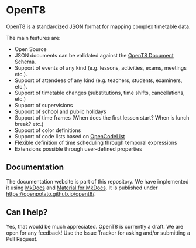 # OpenT8

OpenT8 is a standardized [JSON](https://www.json.org/) format for mapping complex timetable data. 

The main features are:

+ Open Source
+ JSON documents can be validated against the [OpenT8 Document Schema](https://github.com/openpotato/opent8/tree/main/schemas/v0.4/schema.json).
+ Support of events of any kind (e.g. lessons, activities, exams, meetings etc.).
+ Support of attendees of any kind (e.g. teachers, students, examiners, etc.).
+ Support of timetable changes (substitutions, time shifts, cancellations, etc.)
+ Support of supervisions
+ Support of school and public holidays
+ Support of time frames (When does the first lesson start? When is lunch break? etc.)
+ Support of color definitions
+ Support of code lists based on [OpenCodeList](https://openpotato.github.io/opencodelist/en/)
+ Flexible definition of time scheduling through temporal expressions
+ Extensions possible through user-defined properties

## Documentation

The documentation website is part of this repository. We have implemented it using [MkDocs](https://www.mkdocs.org) and [Material for MkDocs](https://squidfunk.github.io/mkdocs-material). It is published under https://openpotato.github.io/opent8/.

## Can I help?

Yes, that would be much appreciated. OpenT8 is currently a draft. We are open for any feedback! Use the Issue Tracker for asking and/or submitting a Pull Request.
